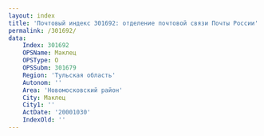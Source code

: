 ```yaml
---
layout: index
title: 'Почтовый индекс 301692: отделение почтовой связи Почты России'
permalink: /301692/
data:
    Index: 301692
    OPSName: Маклец
    OPSType: О
    OPSSubm: 301679
    Region: 'Тульская область'
    Autonom: ''
    Area: 'Новомосковский район'
    City: Маклец
    City1: ''
    ActDate: '20001030'
    IndexOld: ''
---
```

